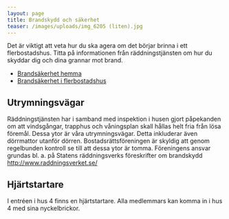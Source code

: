 ```yaml
---
layout: page
title: Brandskydd och säkerhet
teaser: /images/uploads/img_6205 (liten).jpg
---
```

Det är viktigt att veta hur du ska agera om det börjar brinna i ett flerbostadshus. Titta på informationen från räddningstjänsten om hur du skyddar dig och dina grannar mot brand.

* [Brandsäkerhet hemma](http://www.rsgbg.se/Documents/Anslag/Trapphus.pdf)
* [Brandsäkerhet i flerbostadshus](http://www.rsgbg.se/hem-och-fritid/brandsakert-hemma/flerbostadshus/)

## Utrymningsvägar

Räddningstjänsten har i samband med inspektion i husen gjort påpekanden om att vindsgångar, trapphus och våningsplan skall hållas helt fria från lösa föremål. Dessa ytor är våra utrymningsvägar. Detta inkluderar även dörrmattor utanför dörren.
Bostadsrättsföreningen är skyldig att genom regelbunden kontroll se till att dessa ytor är tomma. Föreningens ansvar grundas bl. a. på Statens räddningsverks föreskrifter om brandskydd http://www.raddningsverket.se/

## Hjärtstartare

I entréen i hus 4 finns en hjärtstartare. Alla medlemmars kan komma in i hus 4 med sina  nyckelbrickor.
